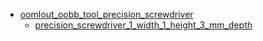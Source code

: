 * [oomlout_oobb_tool_precision_screwdriver](oomlout_oobb_tool_precision_screwdriver)
  * [precision_screwdriver_1_width_1_height_3_mm_depth](oomlout_oobb_tool_precision_screwdriver/precision_screwdriver_1_width_1_height_3_mm_depth)
